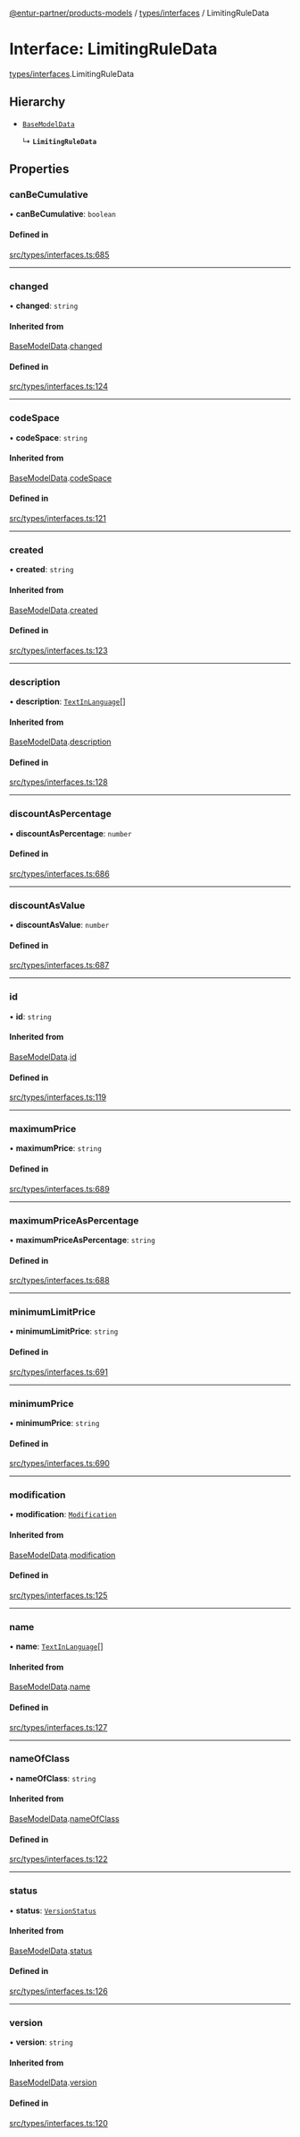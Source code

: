 [@entur-partner/products-models](../README.md) / [types/interfaces](../modules/types_interfaces.md) / LimitingRuleData

# Interface: LimitingRuleData

[types/interfaces](../modules/types_interfaces.md).LimitingRuleData

## Hierarchy

- [`BaseModelData`](types_interfaces.BaseModelData.md)

  ↳ **`LimitingRuleData`**

## Properties

### canBeCumulative

• **canBeCumulative**: `boolean`

#### Defined in

[src/types/interfaces.ts:685](https://github.com/entur/products-models/blob/main/src/types/interfaces.ts#L685)

___

### changed

• **changed**: `string`

#### Inherited from

[BaseModelData](types_interfaces.BaseModelData.md).[changed](types_interfaces.BaseModelData.md#changed)

#### Defined in

[src/types/interfaces.ts:124](https://github.com/entur/products-models/blob/main/src/types/interfaces.ts#L124)

___

### codeSpace

• **codeSpace**: `string`

#### Inherited from

[BaseModelData](types_interfaces.BaseModelData.md).[codeSpace](types_interfaces.BaseModelData.md#codespace)

#### Defined in

[src/types/interfaces.ts:121](https://github.com/entur/products-models/blob/main/src/types/interfaces.ts#L121)

___

### created

• **created**: `string`

#### Inherited from

[BaseModelData](types_interfaces.BaseModelData.md).[created](types_interfaces.BaseModelData.md#created)

#### Defined in

[src/types/interfaces.ts:123](https://github.com/entur/products-models/blob/main/src/types/interfaces.ts#L123)

___

### description

• **description**: [`TextInLanguage`](../modules/types_types.md#textinlanguage)[]

#### Inherited from

[BaseModelData](types_interfaces.BaseModelData.md).[description](types_interfaces.BaseModelData.md#description)

#### Defined in

[src/types/interfaces.ts:128](https://github.com/entur/products-models/blob/main/src/types/interfaces.ts#L128)

___

### discountAsPercentage

• **discountAsPercentage**: `number`

#### Defined in

[src/types/interfaces.ts:686](https://github.com/entur/products-models/blob/main/src/types/interfaces.ts#L686)

___

### discountAsValue

• **discountAsValue**: `number`

#### Defined in

[src/types/interfaces.ts:687](https://github.com/entur/products-models/blob/main/src/types/interfaces.ts#L687)

___

### id

• **id**: `string`

#### Inherited from

[BaseModelData](types_interfaces.BaseModelData.md).[id](types_interfaces.BaseModelData.md#id)

#### Defined in

[src/types/interfaces.ts:119](https://github.com/entur/products-models/blob/main/src/types/interfaces.ts#L119)

___

### maximumPrice

• **maximumPrice**: `string`

#### Defined in

[src/types/interfaces.ts:689](https://github.com/entur/products-models/blob/main/src/types/interfaces.ts#L689)

___

### maximumPriceAsPercentage

• **maximumPriceAsPercentage**: `string`

#### Defined in

[src/types/interfaces.ts:688](https://github.com/entur/products-models/blob/main/src/types/interfaces.ts#L688)

___

### minimumLimitPrice

• **minimumLimitPrice**: `string`

#### Defined in

[src/types/interfaces.ts:691](https://github.com/entur/products-models/blob/main/src/types/interfaces.ts#L691)

___

### minimumPrice

• **minimumPrice**: `string`

#### Defined in

[src/types/interfaces.ts:690](https://github.com/entur/products-models/blob/main/src/types/interfaces.ts#L690)

___

### modification

• **modification**: [`Modification`](../enums/types_enums.Modification.md)

#### Inherited from

[BaseModelData](types_interfaces.BaseModelData.md).[modification](types_interfaces.BaseModelData.md#modification)

#### Defined in

[src/types/interfaces.ts:125](https://github.com/entur/products-models/blob/main/src/types/interfaces.ts#L125)

___

### name

• **name**: [`TextInLanguage`](../modules/types_types.md#textinlanguage)[]

#### Inherited from

[BaseModelData](types_interfaces.BaseModelData.md).[name](types_interfaces.BaseModelData.md#name)

#### Defined in

[src/types/interfaces.ts:127](https://github.com/entur/products-models/blob/main/src/types/interfaces.ts#L127)

___

### nameOfClass

• **nameOfClass**: `string`

#### Inherited from

[BaseModelData](types_interfaces.BaseModelData.md).[nameOfClass](types_interfaces.BaseModelData.md#nameofclass)

#### Defined in

[src/types/interfaces.ts:122](https://github.com/entur/products-models/blob/main/src/types/interfaces.ts#L122)

___

### status

• **status**: [`VersionStatus`](../enums/types_enums.VersionStatus.md)

#### Inherited from

[BaseModelData](types_interfaces.BaseModelData.md).[status](types_interfaces.BaseModelData.md#status)

#### Defined in

[src/types/interfaces.ts:126](https://github.com/entur/products-models/blob/main/src/types/interfaces.ts#L126)

___

### version

• **version**: `string`

#### Inherited from

[BaseModelData](types_interfaces.BaseModelData.md).[version](types_interfaces.BaseModelData.md#version)

#### Defined in

[src/types/interfaces.ts:120](https://github.com/entur/products-models/blob/main/src/types/interfaces.ts#L120)
